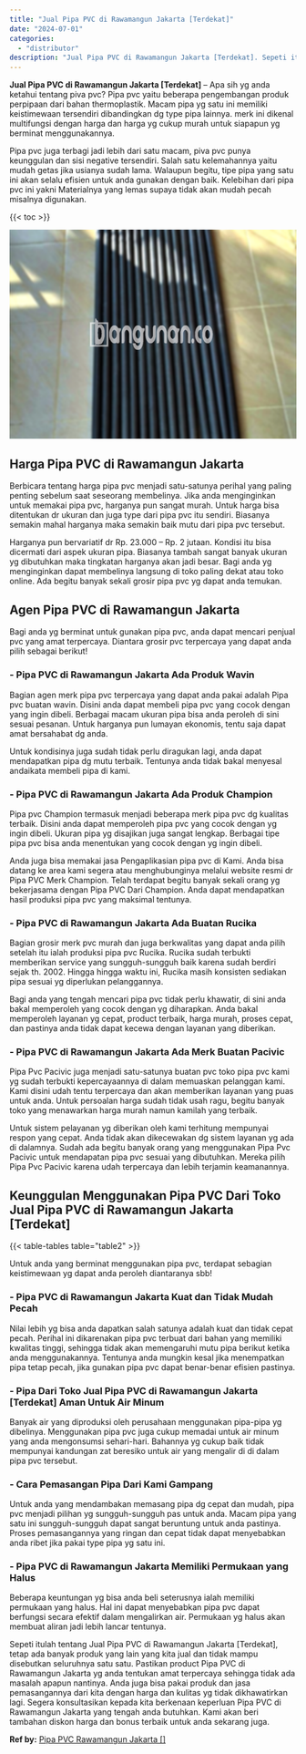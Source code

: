 ```yaml
---
title: "Jual Pipa PVC di Rawamangun Jakarta [Terdekat]"
date: "2024-07-01"
categories: 
  - "distributor"
description: "Jual Pipa PVC di Rawamangun Jakarta [Terdekat]. Sepeti itulah tentang Jual Pipa PVC di Rawamangun Jakarta [Terdekat], tetap ada banyak produk yang lain yan..."
---
```


**Jual Pipa PVC di Rawamangun Jakarta \[Terdekat\]** – Apa sih yg anda ketahui tentang piva pvc? Pipa pvc yaitu beberapa pengembangan produk perpipaan dari bahan thermoplastik. Macam pipa yg satu ini memiliki keistimewaan tersendiri dibandingkan dg type pipa lainnya. merk ini dikenal multifungsi dengan harga dan harga yg cukup murah untuk siapapun yg berminat menggunakannya.

Pipa pvc juga terbagi jadi lebih dari satu macam, piva pvc punya keunggulan dan sisi negative tersendiri. Salah satu kelemahannya yaitu mudah getas jika usianya sudah lama. Walaupun begitu, tipe pipa yang satu ini akan selalu efisien untuk anda gunakan dengan baik. Kelebihan dari pipa pvc ini yakni Materialnya yang lemas supaya tidak akan mudah pecah misalnya digunakan.

{{< toc >}}

![Jual Pipa PVC di Rawamangun Jakarta [Terdekat]](/images/jaul-pipa-pvc-31.png)

## Harga Pipa PVC di Rawamangun Jakarta

Berbicara tentang harga pipa pvc menjadi satu-satunya perihal yang paling penting sebelum saat seseorang membelinya. Jika anda menginginkan untuk memakai pipa pvc, harganya pun sangat murah. Untuk harga bisa ditentukan dr ukuran dan juga type dari pipa pvc itu sendiri. Biasanya semakin mahal harganya maka semakin baik mutu dari pipa pvc tersebut.

Harganya pun bervariatif dr Rp. 23.000 – Rp. 2 jutaan. Kondisi itu bisa dicermati dari aspek ukuran pipa. Biasanya tambah sangat banyak ukuran yg dibutuhkan maka tingkatan harganya akan jadi besar. Bagi anda yg menginginkan dapat membelinya langsung di toko paling dekat atau toko online. Ada begitu banyak sekali grosir pipa pvc yg dapat anda temukan.

## Agen Pipa PVC di Rawamangun Jakarta

Bagi anda yg berminat untuk gunakan pipa pvc, anda dapat mencari penjual pvc yang amat terpercaya. Diantara grosir pvc terpercaya yang dapat anda pilih sebagai berikut!

### \- Pipa PVC di Rawamangun Jakarta Ada Produk Wavin

Bagian agen merk pipa pvc terpercaya yang dapat anda pakai adalah Pipa pvc buatan wavin. Disini anda dapat membeli pipa pvc yang cocok dengan yang ingin dibeli. Berbagai macam ukuran pipa bisa anda peroleh di sini sesuai pesanan. Untuk harganya pun lumayan ekonomis, tentu saja dapat amat bersahabat dg anda.

Untuk kondisinya juga sudah tidak perlu diragukan lagi, anda dapat mendapatkan pipa dg mutu terbaik. Tentunya anda tidak bakal menyesal andaikata membeli pipa di kami.

### \- Pipa PVC di Rawamangun Jakarta Ada Produk Champion

Pipa pvc Champion termasuk menjadi beberapa merk pipa pvc dg kualitas terbaik. Disini anda dapat memperoleh pipa pvc yang cocok dengan yg ingin dibeli. Ukuran pipa yg disajikan juga sangat lengkap. Berbagai tipe pipa pvc bisa anda menentukan yang cocok dengan yg ingin dibeli.

Anda juga bisa memakai jasa Pengaplikasian pipa pvc di Kami. Anda bisa datang ke area kami segera atau menghubunginya melalui website resmi dr Pipa PVC Merk Champion. Telah terdapat begitu banyak sekali orang yg bekerjasama dengan Pipa PVC Dari Champion. Anda dapat mendapatkan hasil produksi pipa pvc yang maksimal tentunya.

### \- Pipa PVC di Rawamangun Jakarta Ada Buatan Rucika

Bagian grosir merk pvc murah dan juga berkwalitas yang dapat anda pilih setelah itu ialah produksi pipa pvc Rucika. Rucika sudah terbukti memberikan service yang sungguh-sungguh baik karena sudah berdiri sejak th. 2002. Hingga hingga waktu ini, Rucika masih konsisten sediakan pipa sesuai yg diperlukan pelanggannya.

Bagi anda yang tengah mencari pipa pvc tidak perlu khawatir, di sini anda bakal memperoleh yang cocok dengan yg diharapkan. Anda bakal memperoleh layanan yg cepat, product terbaik, harga murah, proses cepat, dan pastinya anda tidak dapat kecewa dengan layanan yang diberikan.

### \- Pipa PVC di Rawamangun Jakarta Ada Merk Buatan Pacivic

Pipa Pvc Pacivic juga menjadi satu-satunya buatan pvc toko pipa pvc kami yg sudah terbukti kepercayaannya di dalam memuaskan pelanggan kami. Kami disini udah tentu terpercaya dan akan memberikan layanan yang puas untuk anda. Untuk persoalan harga sudah tidak usah ragu, begitu banyak toko yang menawarkan harga murah namun kamilah yang terbaik.

Untuk sistem pelayanan yg diberikan oleh kami terhitung mempunyai respon yang cepat. Anda tidak akan dikecewakan dg sistem layanan yg ada di dalamnya. Sudah ada begitu banyak orang yang menggunakan Pipa Pvc Pacivic untuk mendapatan pipa pvc sesuai yang dibutuhkan. Mereka pilih Pipa Pvc Pacivic karena udah terpercaya dan lebih terjamin keamanannya.

## Keunggulan Menggunakan Pipa PVC Dari Toko Jual Pipa PVC di Rawamangun Jakarta \[Terdekat\]

{{< table-tables table="table2" >}}

Untuk anda yang berminat menggunakan pipa pvc, terdapat sebagian keistimewaan yg dapat anda peroleh diantaranya sbb!

### \- Pipa PVC di Rawamangun Jakarta Kuat dan Tidak Mudah Pecah

Nilai lebih yg bisa anda dapatkan salah satunya adalah kuat dan tidak cepat pecah. Perihal ini dikarenakan pipa pvc terbuat dari bahan yang memiliki kwalitas tinggi, sehingga tidak akan memengaruhi mutu pipa berikut ketika anda menggunakannya. Tentunya anda mungkin kesal jika menempatkan pipa tetap pecah, jika gunakan pipa pvc dapat benar-benar efisien pastinya.

### \- Pipa Dari Toko Jual Pipa PVC di Rawamangun Jakarta \[Terdekat\] Aman Untuk Air Minum

Banyak air yang diproduksi oleh perusahaan menggunakan pipa-pipa yg dibelinya. Menggunakan pipa pvc juga cukup memadai untuk air minum yang anda mengonsumsi sehari-hari. Bahannya yg cukup baik tidak mempunyai kandungan zat beresiko untuk air yang mengalir di di dalam pipa pvc tersebut.

### \- Cara Pemasangan Pipa Dari Kami Gampang

Untuk anda yang mendambakan memasang pipa dg cepat dan mudah, pipa pvc menjadi pilihan yg sungguh-sungguh pas untuk anda. Macam pipa yang satu ini sungguh-sungguh dapat sangat beruntung untuk anda pastinya. Proses pemasangannya yang ringan dan cepat tidak dapat menyebabkan anda ribet jika pakai type pipa yg satu ini.

### \- Pipa PVC di Rawamangun Jakarta Memiliki Permukaan yang Halus

Beberapa keuntungan yg bisa anda beli seterusnya ialah memiliki permukaan yang halus. Hal ini dapat menyebabkan pipa pvc dapat berfungsi secara efektif dalam mengalirkan air. Permukaan yg halus akan membuat aliran jadi lebih lancar tentunya.

Sepeti itulah tentang Jual Pipa PVC di Rawamangun Jakarta \[Terdekat\], tetap ada banyak produk yang lain yang kita jual dan tidak mampu disebutkan seluruhnya satu satu. Pastikan product Pipa PVC di Rawamangun Jakarta yg anda tentukan amat terpercaya sehingga tidak ada masalah apapun nantinya. Anda juga bisa pakai produk dan jasa pemasangannya dari kita dengan harga dan kulitas yg tidak dikhawatirkan lagi. Segera konsultasikan kepada kita berkenaan keperluan Pipa PVC di Rawamangun Jakarta yang tengah anda butuhkan. Kami akan beri tambahan diskon harga dan bonus terbaik untuk anda sekarang juga.

**Ref by:** [Pipa PVC Rawamangun Jakarta []](https://id.wikipedia.org/wiki/Pipa)
